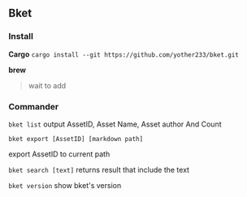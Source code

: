##  Bket

### Install
**Cargo**
`cargo install --git https://github.com/yother233/bket.git`

**brew**
> wait to add

### Commander
`bket list`
output AssetID, Asset Name, Asset author And Count

`bket export [AssetID] [markdown path]`

export AssetID to current path

`bket search [text]`
returns result that include the text

`bket version`
show bket's version